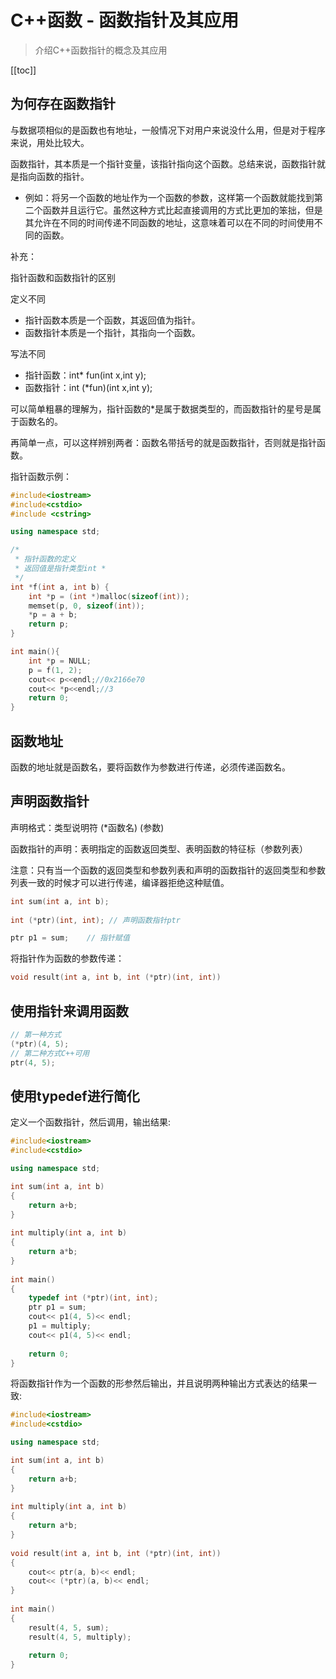 # C++函数 - 函数指针及其应用

> 介绍C++函数指针的概念及其应用

[[toc]]

## 为何存在函数指针

与数据项相似的是函数也有地址，一般情况下对用户来说没什么用，但是对于程序来说，用处比较大。

函数指针，其本质是一个指针变量，该指针指向这个函数。总结来说，函数指针就是指向函数的指针。

* 例如：将另一个函数的地址作为一个函数的参数，这样第一个函数就能找到第二个函数并且运行它。虽然这种方式比起直接调用的方式比更加的笨拙，但是其允许在不同的时间传递不同函数的地址，这意味着可以在不同的时间使用不同的函数。

补充：

指针函数和函数指针的区别

定义不同

* 指针函数本质是一个函数，其返回值为指针。
* 函数指针本质是一个指针，其指向一个函数。

写法不同

* 指针函数：int* fun(int x,int y);
* 函数指针：int (*fun)(int x,int y);

可以简单粗暴的理解为，指针函数的*是属于数据类型的，而函数指针的星号是属于函数名的。

再简单一点，可以这样辨别两者：函数名带括号的就是函数指针，否则就是指针函数。

指针函数示例：

```cpp
#include<iostream>
#include<cstdio>
#include <cstring>

using namespace std;

/* 
 * 指针函数的定义 
 * 返回值是指针类型int * 
 */  
int *f(int a, int b) {  
    int *p = (int *)malloc(sizeof(int));  
    memset(p, 0, sizeof(int));  
    *p = a + b;    
    return p;  
} 

int main(){
	int *p = NULL;  
    p = f(1, 2);  
	cout<< p<<endl;//0x2166e70
	cout<< *p<<endl;//3
	return 0;
}
```

## 函数地址

函数的地址就是函数名，要将函数作为参数进行传递，必须传递函数名。

## 声明函数指针

声明格式：类型说明符 (*函数名) (参数)

函数指针的声明：表明指定的函数返回类型、表明函数的特征标（参数列表）

注意：只有当一个函数的返回类型和参数列表和声明的函数指针的返回类型和参数列表一致的时候才可以进行传递，编译器拒绝这种赋值。

```cpp
int sum(int a, int b);
 
int (*ptr)(int, int); // 声明函数指针ptr

ptr p1 = sum;    // 指针赋值
```

将指针作为函数的参数传递：

```cpp
void result(int a, int b, int (*ptr)(int, int))
```

## 使用指针来调用函数

```cpp
// 第一种方式
(*ptr)(4, 5);
// 第二种方式C++可用
ptr(4, 5);
```

## 使用typedef进行简化

定义一个函数指针，然后调用，输出结果:

```cpp
#include<iostream>
#include<cstdio>

using namespace std;

int sum(int a, int b)
{
	return a+b;
}
 
int multiply(int a, int b)
{
	return a*b;
}
 
int main()
{
	typedef int (*ptr)(int, int);
	ptr p1 = sum;
	cout<< p1(4, 5)<< endl;
	p1 = multiply;
	cout<< p1(4, 5)<< endl;	
	
	return 0;		
}
```

将函数指针作为一个函数的形参然后输出，并且说明两种输出方式表达的结果一致:

```cpp
#include<iostream>
#include<cstdio>

using namespace std;

int sum(int a, int b)
{
	return a+b;
}
 
int multiply(int a, int b)
{
	return a*b;
}
 
void result(int a, int b, int (*ptr)(int, int))
{
	cout<< ptr(a, b)<< endl;
	cout<< (*ptr)(a, b)<< endl;
}
 
int main()
{
	result(4, 5, sum);
	result(4, 5, multiply);
		
	return 0;		
}
```
